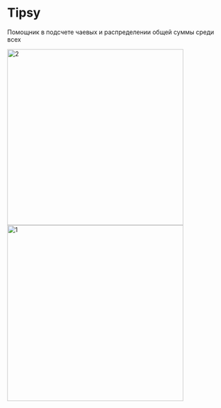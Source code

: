 # Tipsy
Помощник в подсчете чаевых и распределении общей суммы среди всех

<img width="405" alt="2" src="https://user-images.githubusercontent.com/43841583/73500281-48659a00-43d3-11ea-9de7-959e665def55.png"><img width="405" alt="1" src="https://user-images.githubusercontent.com/43841583/73500282-48659a00-43d3-11ea-8667-5adbbec2910d.png">
